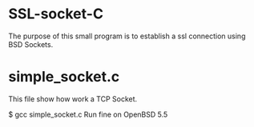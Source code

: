 SSL-socket-C
=============

The purpose of this small program is to establish a ssl connection using BSD Sockets.

simple_socket.c
===============

This file show how work a TCP Socket.

$ gcc simple_socket.c
Run fine on OpenBSD 5.5

